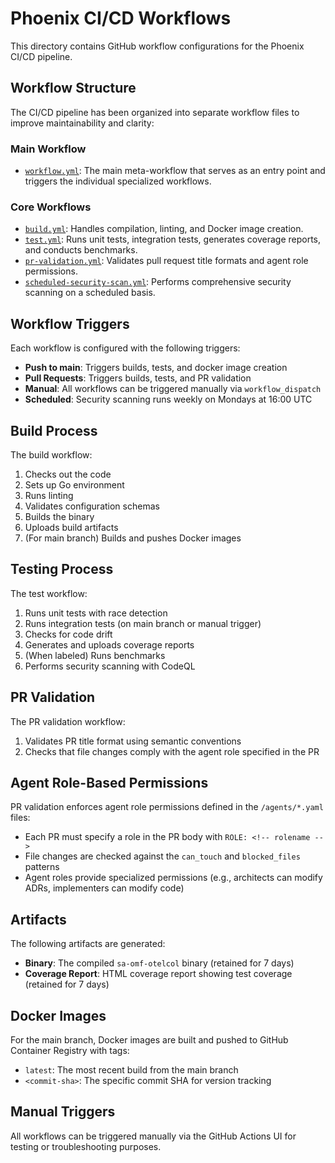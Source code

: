 # Phoenix CI/CD Workflows

This directory contains GitHub workflow configurations for the Phoenix CI/CD pipeline.

## Workflow Structure

The CI/CD pipeline has been organized into separate workflow files to improve maintainability and clarity:

### Main Workflow

- [`workflow.yml`](./workflow.yml): The main meta-workflow that serves as an entry point and triggers the individual specialized workflows.

### Core Workflows

- [`build.yml`](./build.yml): Handles compilation, linting, and Docker image creation.
- [`test.yml`](./test.yml): Runs unit tests, integration tests, generates coverage reports, and conducts benchmarks.
- [`pr-validation.yml`](./pr-validation.yml): Validates pull request title formats and agent role permissions.
- [`scheduled-security-scan.yml`](./scheduled-security-scan.yml): Performs comprehensive security scanning on a scheduled basis.

## Workflow Triggers

Each workflow is configured with the following triggers:

- **Push to main**: Triggers builds, tests, and docker image creation
- **Pull Requests**: Triggers builds, tests, and PR validation
- **Manual**: All workflows can be triggered manually via `workflow_dispatch`
- **Scheduled**: Security scanning runs weekly on Mondays at 16:00 UTC

## Build Process

The build workflow:

1. Checks out the code
2. Sets up Go environment
3. Runs linting
4. Validates configuration schemas 
5. Builds the binary
6. Uploads build artifacts
7. (For main branch) Builds and pushes Docker images

## Testing Process

The test workflow:

1. Runs unit tests with race detection
2. Runs integration tests (on main branch or manual trigger)
3. Checks for code drift
4. Generates and uploads coverage reports
5. (When labeled) Runs benchmarks
6. Performs security scanning with CodeQL

## PR Validation

The PR validation workflow:

1. Validates PR title format using semantic conventions
2. Checks that file changes comply with the agent role specified in the PR

## Agent Role-Based Permissions

PR validation enforces agent role permissions defined in the `/agents/*.yaml` files:

- Each PR must specify a role in the PR body with `ROLE: <!-- rolename -->`
- File changes are checked against the `can_touch` and `blocked_files` patterns
- Agent roles provide specialized permissions (e.g., architects can modify ADRs, implementers can modify code)

## Artifacts

The following artifacts are generated:

- **Binary**: The compiled `sa-omf-otelcol` binary (retained for 7 days)
- **Coverage Report**: HTML coverage report showing test coverage (retained for 7 days)

## Docker Images

For the main branch, Docker images are built and pushed to GitHub Container Registry with tags:

- `latest`: The most recent build from the main branch
- `<commit-sha>`: The specific commit SHA for version tracking

## Manual Triggers

All workflows can be triggered manually via the GitHub Actions UI for testing or troubleshooting purposes.

